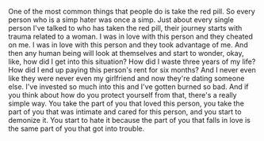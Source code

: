  One of the most common things that people do is take the red pill. So every person who is a simp hater was once a simp. Just about every single person I've talked to who has taken the red pill, their journey starts with trauma related to a woman. I was in love with this person and they cheated on me. I was in love with this person and they took advantage of me. And then any human being will look at themselves and start to wonder, okay, like, how did I get into this situation? How did I waste three years of my life? How did I end up paying this person's rent for six months? And I never even like they were never even my girlfriend and now they're dating someone else. I've invested so much into this and I've gotten burned so bad. And if you think about how do you protect yourself from that, there's a really simple way. You take the part of you that loved this person, you take the part of you that was intimate and cared for this person, and you start to demonize it. You start to hate it because the part of you that falls in love is the same part of you that got into trouble.